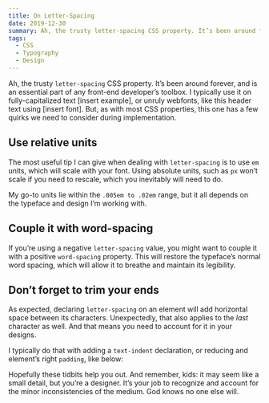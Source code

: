 ```yaml
---
title: On Letter-Spacing
date: 2019-12-30
summary: Ah, the trusty letter-spacing CSS property. It’s been around forever, and is an essential part of any front-end developer’s toolbox. I typically use it on fully-capitalized text or unruly webfonts…
tags:
  - CSS
  - Typography
  - Design
---
```


Ah, the trusty `letter-spacing` CSS property. It’s been around forever, and is an essential part of any front-end developer’s toolbox. I typically use it on fully-capitalized text [insert example], or unruly webfonts, like this header text using [insert font]. But, as with most CSS properties, this one has a few quirks we need to consider during implementation.

## Use relative units
The most useful tip I can give when dealing with `letter-spacing` is to use `em` units, which will scale with your font. Using absolute units, such as `px` won’t scale if you need to rescale, which you inevitably will need to do.

My go-to units lie within the `.005em to .02em` range, but it all depends on the typeface and design I’m working with.

## Couple it with word-spacing
If you’re using a negative `letter-spacing` value, you might want to couple it with a positive `word-spacing` property. This will restore the typeface’s normal word spacing, which will allow it to breathe and maintain its legibility.

## Don’t forget to trim your ends

As expected, declaring `letter-spacing` on an element will add horizontal space between its characters. Unexpectedly, that also applies to the *last* character as well. And that means you need to account for it in your designs.

I typically do that with adding a `text-indent` declaration, or reducing and element’s right `padding`, like below:

Hopefully these tidbits help you out. And remember, kids: it may seem like a small detail, but you’re a designer. It’s your job to recognize and account for the minor inconsistencies of the medium. God knows no one else will.